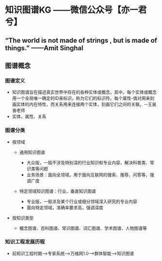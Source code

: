 # 知识图谱KG  ——微信公众号【亦一君兮】

## “The world is not made of strings , but is made of things.”  ——Amit Singhal

## 图谱概念

### 图谱定义

- 知识图谱旨在描述真实世界中存在的各种实体或概念。其中，每个实体或概念用一个全局唯一确定的ID来标识，称为它们的标识符。每个属性-值对用来刻画实体的内在特性，而关系用来连接两个实体，刻画它们之间的关联。--王昊奋老师
- 实体、属性、关系

### 图谱分类

- 按领域

	- 通用知识图谱

		- 大众版，一般不涉及特别深的行业知识和专业内容，解决科普类、常识类等问题
		- 业务场景：面向全领域，用于面向互联网的搜索、推荐、问答等，强调广度

	- 特定领域知识图谱：行业、垂直知识图谱

		- 专业版，一般涉及某个行业或细分领域深入研究的专业内容
		- 面向特定领域，准确率要求高，强调深度

- 按知识类型

	- 概念图谱、百科图谱、常识图谱、词汇图谱、学术图谱、人物图谱等

### 知识工程发展历程

- 前知识工程时期——>专家系统——>万维网1.0——>群体智能——>知识图谱
